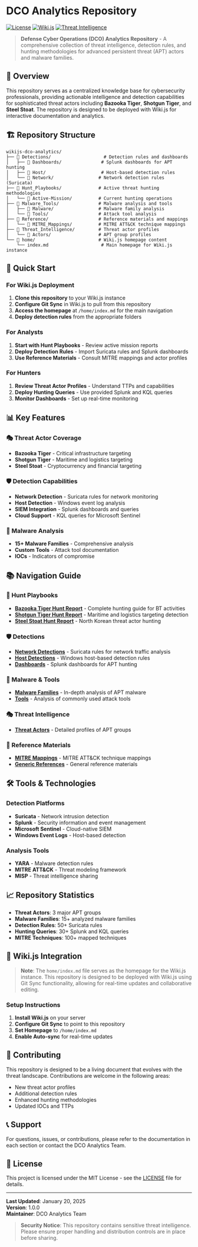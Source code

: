 # DCO Analytics Repository

[![License](https://img.shields.io/badge/License-MIT-blue.svg)](LICENSE)
[![Wiki.js](https://img.shields.io/badge/Platform-Wiki.js-green.svg)](https://js.wiki/)
[![Threat Intelligence](https://img.shields.io/badge/Type-Threat%20Intelligence-red.svg)](https://attack.mitre.org/)

> **Defense Cyber Operations (DCO) Analytics Repository** - A comprehensive collection of threat intelligence, detection rules, and hunting methodologies for advanced persistent threat (APT) actors and malware families.

## 🎯 Overview

This repository serves as a centralized knowledge base for cybersecurity professionals, providing actionable intelligence and detection capabilities for sophisticated threat actors including **Bazooka Tiger**, **Shotgun Tiger**, and **Steel Stoat**. The repository is designed to be deployed with Wiki.js for interactive documentation and analytics.

## 🏗️ Repository Structure

```
wikijs-dco-analytics/
├── 📁 Detections/                    # Detection rules and dashboards
│   ├── 📁 Dashboards/               # Splunk dashboards for APT hunting
│   ├── 📁 Host/                     # Host-based detection rules
│   └── 📁 Network/                 # Network detection rules (Suricata)
├── 📁 Hunt_Playbooks/              # Active threat hunting methodologies
│   └── 📁 Active-Mission/          # Current hunting operations
├── 📁 Malware_Tools/               # Malware analysis and tools
│   ├── 📁 Malware/                 # Malware family analysis
│   └── 📁 Tools/                   # Attack tool analysis
├── 📁 Reference/                   # Reference materials and mappings
│   └── 📁 MITRE_Mappings/          # MITRE ATT&CK technique mappings
├── 📁 Threat_Intelligence/         # Threat actor profiles
│   └── 📁 Actors/                  # APT group profiles
└── 📁 home/                        # Wiki.js homepage content
    └── index.md                    # Main homepage for Wiki.js instance
```

## 🚀 Quick Start

### For Wiki.js Deployment
1. **Clone this repository** to your Wiki.js instance
2. **Configure Git Sync** in Wiki.js to pull from this repository
3. **Access the homepage** at `/home/index.md` for the main navigation
4. **Deploy detection rules** from the appropriate folders

### For Analysts
1. **Start with Hunt Playbooks** - Review active mission reports
2. **Deploy Detection Rules** - Import Suricata rules and Splunk dashboards  
3. **Use Reference Materials** - Consult MITRE mappings and actor profiles

### For Hunters
1. **Review Threat Actor Profiles** - Understand TTPs and capabilities
2. **Deploy Hunting Queries** - Use provided Splunk and KQL queries
3. **Monitor Dashboards** - Set up real-time monitoring

## 📊 Key Features

### 🎭 Threat Actor Coverage
- **Bazooka Tiger** - Critical infrastructure targeting
- **Shotgun Tiger** - Maritime and logistics targeting  
- **Steel Stoat** - Cryptocurrency and financial targeting

### 🛡️ Detection Capabilities
- **Network Detection** - Suricata rules for network monitoring
- **Host Detection** - Windows event log analysis
- **SIEM Integration** - Splunk dashboards and queries
- **Cloud Support** - KQL queries for Microsoft Sentinel

### 🦠 Malware Analysis
- **15+ Malware Families** - Comprehensive analysis
- **Custom Tools** - Attack tool documentation
- **IOCs** - Indicators of compromise

## 📚 Navigation Guide

### 🏹 Hunt Playbooks
- **[Bazooka Tiger Hunt Report](Hunt_Playbooks/Active-Mission/Bazooka_Tiger/Hunt_Report.md)** - Complete hunting guide for BT activities
- **[Shotgun Tiger Hunt Report](Hunt_Playbooks/Active-Mission/Shotgun_Tiger/Hunt_Report.md)** - Maritime and logistics targeting detection
- **[Steel Stoat Hunt Report](Hunt_Playbooks/Active-Mission/Steel_Stoat/Hunt_Report.md)** - North Korean threat actor hunting

### 🛡️ Detections
- **[Network Detections](Detections/Network/)** - Suricata rules for network traffic analysis
- **[Host Detections](Detections/Host/)** - Windows host-based detection rules
- **[Dashboards](Detections/Dashboards/)** - Splunk dashboards for APT hunting

### 🦠 Malware & Tools
- **[Malware Families](Malware_Tools/Malware/)** - In-depth analysis of APT malware
- **[Tools](Malware_Tools/Tools/)** - Analysis of commonly used attack tools

### 🎭 Threat Intelligence
- **[Threat Actors](Threat_Intelligence/Actors/)** - Detailed profiles of APT groups

### 📖 Reference Materials
- **[MITRE Mappings](Reference/MITRE_Mappings/)** - MITRE ATT&CK technique mappings
- **[Generic References](Reference/)** - General reference materials

## 🛠️ Tools & Technologies

### Detection Platforms
- **Suricata** - Network intrusion detection
- **Splunk** - Security information and event management
- **Microsoft Sentinel** - Cloud-native SIEM
- **Windows Event Logs** - Host-based detection

### Analysis Tools
- **YARA** - Malware detection rules
- **MITRE ATT&CK** - Threat modeling framework
- **MISP** - Threat intelligence sharing

## 📈 Repository Statistics

- **Threat Actors**: 3 major APT groups
- **Malware Families**: 15+ analyzed malware families
- **Detection Rules**: 50+ Suricata rules
- **Hunting Queries**: 30+ Splunk and KQL queries
- **MITRE Techniques**: 100+ mapped techniques

## 🔧 Wiki.js Integration

> **Note**: The `home/index.md` file serves as the homepage for the Wiki.js instance. This repository is designed to be deployed with Wiki.js using Git Sync functionality, allowing for real-time updates and collaborative editing.

### Setup Instructions
1. **Install Wiki.js** on your server
2. **Configure Git Sync** to point to this repository
3. **Set Homepage** to `/home/index.md`
4. **Enable Auto-sync** for real-time updates

## 🤝 Contributing

This repository is designed to be a living document that evolves with the threat landscape. Contributions are welcome in the following areas:
- New threat actor profiles
- Additional detection rules
- Enhanced hunting methodologies
- Updated IOCs and TTPs

## 📞 Support

For questions, issues, or contributions, please refer to the documentation in each section or contact the DCO Analytics Team.

## 📄 License

This project is licensed under the MIT License - see the [LICENSE](LICENSE) file for details.

---

**Last Updated**: January 20, 2025  
**Version**: 1.0.0  
**Maintainer**: DCO Analytics Team

> **Security Notice**: This repository contains sensitive threat intelligence. Please ensure proper handling and distribution controls are in place before sharing.
